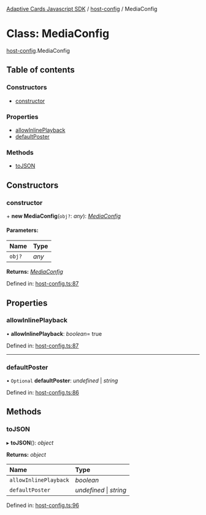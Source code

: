 [Adaptive Cards Javascript SDK](../README.md) / [host-config](../modules/host_config.md) / MediaConfig

# Class: MediaConfig

[host-config](../modules/host_config.md).MediaConfig

## Table of contents

### Constructors

- [constructor](host_config.mediaconfig.md#constructor)

### Properties

- [allowInlinePlayback](host_config.mediaconfig.md#allowinlineplayback)
- [defaultPoster](host_config.mediaconfig.md#defaultposter)

### Methods

- [toJSON](host_config.mediaconfig.md#tojson)

## Constructors

### constructor

\+ **new MediaConfig**(`obj?`: *any*): [*MediaConfig*](host_config.mediaconfig.md)

#### Parameters:

Name | Type |
:------ | :------ |
`obj?` | *any* |

**Returns:** [*MediaConfig*](host_config.mediaconfig.md)

Defined in: [host-config.ts:87](https://github.com/microsoft/AdaptiveCards/blob/0938a1f10/source/nodejs/adaptivecards/src/host-config.ts#L87)

## Properties

### allowInlinePlayback

• **allowInlinePlayback**: *boolean*= true

Defined in: [host-config.ts:87](https://github.com/microsoft/AdaptiveCards/blob/0938a1f10/source/nodejs/adaptivecards/src/host-config.ts#L87)

___

### defaultPoster

• `Optional` **defaultPoster**: *undefined* \| *string*

Defined in: [host-config.ts:86](https://github.com/microsoft/AdaptiveCards/blob/0938a1f10/source/nodejs/adaptivecards/src/host-config.ts#L86)

## Methods

### toJSON

▸ **toJSON**(): *object*

**Returns:** *object*

Name | Type |
:------ | :------ |
`allowInlinePlayback` | *boolean* |
`defaultPoster` | *undefined* \| *string* |

Defined in: [host-config.ts:96](https://github.com/microsoft/AdaptiveCards/blob/0938a1f10/source/nodejs/adaptivecards/src/host-config.ts#L96)
